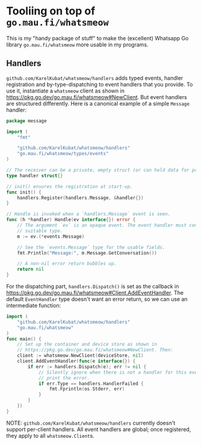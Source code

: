 # Tooliing on top of `go.mau.fi/whatsmeow`

This is my "handy package of stuff" to make the (excellent) Whatsapp Go library `go.mau.fi/whatsmeow` more usable in my programs.

## Handlers

`github.com/KarelKubat/whatsmeow/handlers` adds typed events, handler registration and by-type-dispatching to event handlers that you provide. To use it, instantiate a `whatsmeow` client as shown in https://pkg.go.dev/go.mau.fi/whatsmeow#NewClient. But event handlers are structured differently. Here is a canonical example of a simple `Message` handler:

```go
package message

import (
    "fmt"

    "github.com/KarelKubat/whatsmeow/handlers"
    "go.mau.fi/whatsmeow/types/events"
)

// The receiver can be a private, empty struct (or can hold data for processing a message).
type handler struct{}

// init() ensures the registration at start-up.
func init() {
    handlers.Register(handlers.Message, &handler{})
}

// Handle is invoked when a `handlers.Message` event is seen.
func (h *handler) Handle(ev interface{}) error {
    // The argument `ev` is an opaque event. The event handler must convert it to a
    // suitable type.
    m := ev.(*events.Message)

    // See the `events.Message` type for the usable fields.
    fmt.Println("Message:", m.Message.GetConversation())

    // A non-nil error return bubbles up.
    return nil
}
```

For the dispatching part, `handlers.Dispatch()` is set as the callback in https://pkg.go.dev/go.mau.fi/whatsmeow#Client.AddEventHandler. The default `EventHandler` type doesn't want an error return, so we can use an intermediate function:

```go
import (
    "github.com/KarelKubat/whatsmeow/handlers"
    "go.mau.fi/whatsmeow"
)
func main() {
    // Set up the container and device store as shown in
    // https://pkg.go.dev/go.mau.fi/whatsmeow#NewClient. Then:
    client := whatsmeow.NewClient(deviceStore, nil)
    client.AddEventHandler(func(e interface{}) {
        if err := handlers.Dispatch(e); err != nil {
            // Silently ignore when there is not a handler for this event. Else,
            // print the error.
            if err.Type == handlers.HandlerFailed {
                fmt.Fprintln(os.Stderr, err)
            }
        }
    })
}
```
NOTE: `github.com/KarelKubat/whatsmeow/handlers` currently doesn't support per-client handlers. All event handlers are global; once registered, they apply to all `whatsmeow.Client`s.
